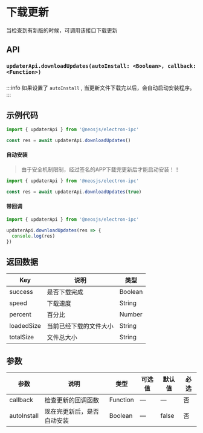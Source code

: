 # 下载更新 <BadgeTip text="异步" type="green"></BadgeTip>

当检查到有新版的时候，可调用该接口下载更新

## API
### `updaterApi.downloadUpdates(autoInstall: <Boolean>, callback: <Function>)`
### 

:::info 
如果设置了 `autoInstall` , 当更新文件下载完以后，会自动启动安装程序。
:::

## 示例代码
```js
import { updaterApi } from '@neosjs/electron-ipc'

const res = await updaterApi.downloadUpdates()
```
#### 自动安装
> 由于安全机制限制，经过签名的APP下载完更新后才能启动安装！！
```js
import { updaterApi } from '@neosjs/electron-ipc'

const res = await updaterApi.downloadUpdates(true)
```
#### 带回调
```js
import { updaterApi } from '@neosjs/electron-ipc'

updaterApi.downloadUpdates(res => {
  console.log(res)
})
```
## 返回数据
| Key | 说明    | 类型   |
| ---- | ------- | ------ |
| success | 是否下载完成 | Boolean |
| speed | 下载速度 | String |
| percent | 百分比 | Number |
| loadedSize | 当前已经下载的文件大小 | String |
| totalSize | 文件总大小 | String |

## 参数

| 参数 | 说明    | 类型   | 可选值 | 默认值 |必选 |
| ---- | ------- | ------ | ------ | ------ | ------ |
| callback | 检查更新的回调函数 | Function | —      | —      | 否      |
| autoInstall | 现在完更新后，是否自动安装 | Boolean| —      | false     | 否      |

